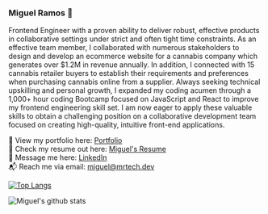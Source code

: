 ### Miguel Ramos 👋

Frontend Engineer with a proven ability to deliver robust, effective products in collaborative settings under strict and often tight time constraints.  As an effective team member, I collaborated with numerous stakeholders to design and develop an ecommerce website for a cannabis company which generates over $1.2M in revenue annually.  In addition, I connected with 15 cannabis retailer buyers to establish their requirements and preferences when purchasing cannabis online from a supplier.  Always seeking technical upskilling and personal growth, I expanded my coding acumen through a 1,000+ hour coding Bootcamp focused on JavaScript and React to improve my frontend engineering skill set. I am now eager to apply these valuable skills to obtain a challenging position on a collaborative development team focused on creating high-quality, intuitive front-end applications.

👀 View my portfolio here:  [Portfolio](http://mrtech.dev)  
📃 Check my resume out here: [Miguel's Resume](https://mrtech.dev/images/Miguel_Ramos_Resume.pdf)  
💬 Message me here:  [LinkedIn](https://www.linkedin.com/in/miguel-ramos-developer/)  
📬 Reach me via email:  [miguel@mrtech.dev](mailto:miguel@mrtech.dev)  

[![Top Langs](https://github-readme-stats.vercel.app/api/top-langs/?username=miguelr215&layout=compact)](https://github.com/miguelr215/github-readme-stats)  

![Miguel's github stats](https://github-readme-stats.vercel.app/api?username=miguelr215&show_icons=true&theme=dark)


<!--
**miguelr215/miguelr215** is a ✨ _special_ ✨ repository because its `README.md` (this file) appears on your GitHub profile.

Here are some ideas to get you started:

- 🔭 I’m currently working on ...
- 🌱 I’m currently learning ...
- 👯 I’m looking to collaborate on ...
- 🤔 I’m looking for help with ...
- 💬 Ask me about ...
- 📫 How to reach me: ...
- 😄 Pronouns: ...
- ⚡ Fun fact: ...
-->
